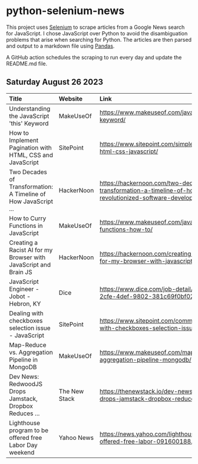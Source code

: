 # python-selenium-news

This project uses [Selenium](https://www.seleniumhq.org/) to scrape articles from a Google News search for JavaScript.
I chose JavaScript over Python to avoid the disambiguation problems that arise when searching for Python.
The articles are then parsed and output to a markdown file using [Pandas](https://pandas.pydata.org/).

A GitHub action schedules the scraping to run every day and update the README.md file.

## Saturday August 26 2023


| Title                                                            | Website       | Link                                                                                                                  |
|:-----------------------------------------------------------------|:--------------|:----------------------------------------------------------------------------------------------------------------------|
| Understanding the JavaScript 'this' Keyword                      | MakeUseOf     | https://www.makeuseof.com/javascript-this-keyword/                                                                    |
| How to Implement Pagination with HTML, CSS and JavaScript        | SitePoint     | https://www.sitepoint.com/simple-pagination-html-css-javascript/                                                      |
| Two Decades of Transformation: A Timeline of How JavaScript ...  | HackerNoon    | https://hackernoon.com/two-decades-of-transformation-a-timeline-of-how-javascript-revolutionized-software-development |
| How to Curry Functions in JavaScript                             | MakeUseOf     | https://www.makeuseof.com/javascript-curry-functions-how-to/                                                          |
| Creating a Racist AI for my Browser with JavaScript and Brain JS | HackerNoon    | https://hackernoon.com/creating-a-racist-ai-for-my-browser-with-javascript-and-brain-js                               |
| JavaScript Engineer - Jobot - Hebron, KY                         | Dice          | https://www.dice.com/job-detail/692e18d4-2cfe-4def-9802-381c69f0bf02                                                  |
| Dealing with checkboxes selection issue - JavaScript             | SitePoint     | https://www.sitepoint.com/community/t/dealing-with-checkboxes-selection-issue/424246                                  |
| Map-Reduce vs. Aggregation Pipeline in MongoDB                   | MakeUseOf     | https://www.makeuseof.com/mapreduce-vs-aggregation-pipeline-mongodb/                                                  |
| Dev News: RedwoodJS Drops Jamstack, Dropbox Reduces ...          | The New Stack | https://thenewstack.io/dev-news-redwoodjs-drops-jamstack-dropbox-reduces-js-bundles/                                  |
| Lighthouse program to be offered free Labor Day weekend          | Yahoo News    | https://news.yahoo.com/lighthouse-program-offered-free-labor-091600188.html                                           |